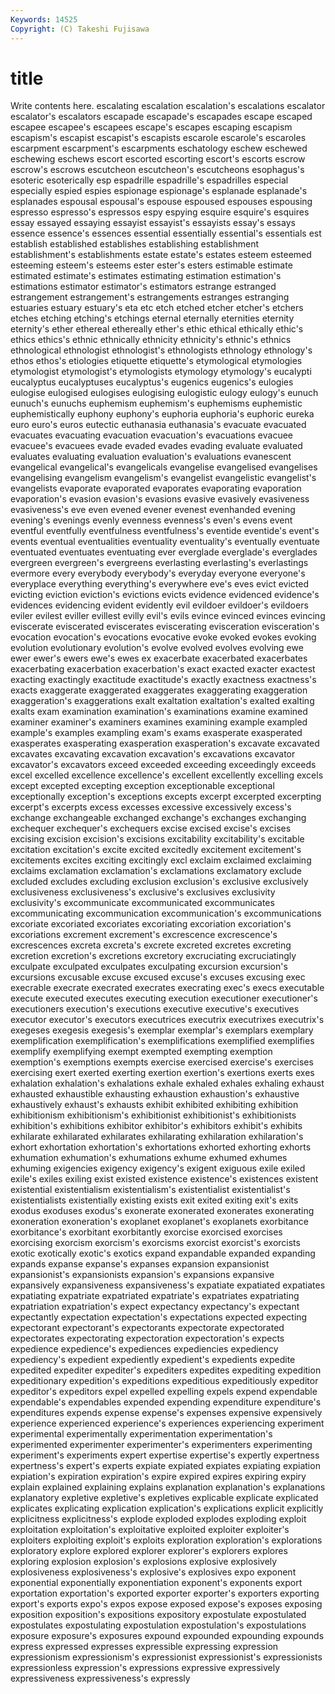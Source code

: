 ```yaml
---
Keywords: 14525 
Copyright: (C) Takeshi Fujisawa
---
```


# title

Write contents here.
 escalating escalation escalation's escalations escalator escalator's escalators escapade
escapade's escapades escape escaped escapee escapee's escapees escape's escapes escaping
escapism escapism's escapist escapist's escapists escarole escarole's escaroles escarpment escarpment's
escarpments eschatology eschew eschewed eschewing eschews escort escorted escorting escort's
escorts escrow escrow's escrows escutcheon escutcheon's escutcheons esophagus's esoteric esoterically
esp espadrille espadrille's espadrilles especial especially espied espies espionage espionage's
esplanade esplanade's esplanades espousal espousal's espouse espoused espouses espousing espresso
espresso's espressos espy espying esquire esquire's esquires essay essayed essaying
essayist essayist's essayists essay's essays essence essence's essences essential essentially
essential's essentials est establish established establishes establishing establishment establishment's establishments
estate estate's estates esteem esteemed esteeming esteem's esteems ester ester's
esters estimable estimate estimated estimate's estimates estimating estimation estimation's estimations
estimator estimator's estimators estrange estranged estrangement estrangement's estrangements estranges estranging
estuaries estuary estuary's eta etc etch etched etcher etcher's etchers
etches etching etching's etchings eternal eternally eternities eternity eternity's ether
ethereal ethereally ether's ethic ethical ethically ethic's ethics ethics's ethnic
ethnically ethnicity ethnicity's ethnic's ethnics ethnological ethnologist ethnologist's ethnologists ethnology
ethnology's ethos ethos's etiologies etiquette etiquette's etymological etymologies etymologist etymologist's
etymologists etymology etymology's eucalypti eucalyptus eucalyptuses eucalyptus's eugenics eugenics's eulogies
eulogise eulogised eulogises eulogising eulogistic eulogy eulogy's eunuch eunuch's eunuchs
euphemism euphemism's euphemisms euphemistic euphemistically euphony euphony's euphoria euphoria's euphoric
eureka euro euro's euros eutectic euthanasia euthanasia's evacuate evacuated evacuates
evacuating evacuation evacuation's evacuations evacuee evacuee's evacuees evade evaded evades
evading evaluate evaluated evaluates evaluating evaluation evaluation's evaluations evanescent evangelical
evangelical's evangelicals evangelise evangelised evangelises evangelising evangelism evangelism's evangelist evangelistic
evangelist's evangelists evaporate evaporated evaporates evaporating evaporation evaporation's evasion evasion's
evasions evasive evasively evasiveness evasiveness's eve even evened evener evenest
evenhanded evening evening's evenings evenly evenness evenness's even's evens event
eventful eventfully eventfulness eventfulness's eventide eventide's event's events eventual eventualities
eventuality eventuality's eventually eventuate eventuated eventuates eventuating ever everglade everglade's
everglades evergreen evergreen's evergreens everlasting everlasting's everlastings evermore every everybody
everybody's everyday everyone everyone's everyplace everything everything's everywhere eve's eves
evict evicted evicting eviction eviction's evictions evicts evidence evidenced evidence's
evidences evidencing evident evidently evil evildoer evildoer's evildoers eviler evilest
eviller evillest evilly evil's evils evince evinced evinces evincing eviscerate
eviscerated eviscerates eviscerating evisceration evisceration's evocation evocation's evocations evocative evoke
evoked evokes evoking evolution evolutionary evolution's evolve evolved evolves evolving
ewe ewer ewer's ewers ewe's ewes ex exacerbate exacerbated exacerbates
exacerbating exacerbation exacerbation's exact exacted exacter exactest exacting exactingly exactitude
exactitude's exactly exactness exactness's exacts exaggerate exaggerated exaggerates exaggerating exaggeration
exaggeration's exaggerations exalt exaltation exaltation's exalted exalting exalts exam examination
examination's examinations examine examined examiner examiner's examiners examines examining example
exampled example's examples exampling exam's exams exasperate exasperated exasperates exasperating
exasperation exasperation's excavate excavated excavates excavating excavation excavation's excavations excavator
excavator's excavators exceed exceeded exceeding exceedingly exceeds excel excelled excellence
excellence's excellent excellently excelling excels except excepted excepting exception exceptionable
exceptional exceptionally exception's exceptions excepts excerpt excerpted excerpting excerpt's excerpts
excess excesses excessive excessively excess's exchange exchangeable exchanged exchange's exchanges
exchanging exchequer exchequer's exchequers excise excised excise's excises excising excision
excision's excisions excitability excitability's excitable excitation excitation's excite excited excitedly
excitement excitement's excitements excites exciting excitingly excl exclaim exclaimed exclaiming
exclaims exclamation exclamation's exclamations exclamatory exclude excluded excludes excluding exclusion
exclusion's exclusive exclusively exclusiveness exclusiveness's exclusive's exclusives exclusivity exclusivity's excommunicate
excommunicated excommunicates excommunicating excommunication excommunication's excommunications excoriate excoriated excoriates excoriating
excoriation excoriation's excoriations excrement excrement's excrescence excrescence's excrescences excreta excreta's
excrete excreted excretes excreting excretion excretion's excretions excretory excruciating excruciatingly
exculpate exculpated exculpates exculpating excursion excursion's excursions excusable excuse excused
excuse's excuses excusing exec execrable execrate execrated execrates execrating exec's
execs executable execute executed executes executing execution executioner executioner's executioners
execution's executions executive executive's executives executor executor's executors executrices executrix
executrixes executrix's exegeses exegesis exegesis's exemplar exemplar's exemplars exemplary exemplification
exemplification's exemplifications exemplified exemplifies exemplify exemplifying exempt exempted exempting exemption
exemption's exemptions exempts exercise exercised exercise's exercises exercising exert exerted
exerting exertion exertion's exertions exerts exes exhalation exhalation's exhalations exhale
exhaled exhales exhaling exhaust exhausted exhaustible exhausting exhaustion exhaustion's exhaustive
exhaustively exhaust's exhausts exhibit exhibited exhibiting exhibition exhibitionism exhibitionism's exhibitionist
exhibitionist's exhibitionists exhibition's exhibitions exhibitor exhibitor's exhibitors exhibit's exhibits exhilarate
exhilarated exhilarates exhilarating exhilaration exhilaration's exhort exhortation exhortation's exhortations exhorted
exhorting exhorts exhumation exhumation's exhumations exhume exhumed exhumes exhuming exigencies
exigency exigency's exigent exiguous exile exiled exile's exiles exiling exist
existed existence existence's existences existent existential existentialism existentialism's existentialist existentialist's
existentialists existentially existing exists exit exited exiting exit's exits exodus
exoduses exodus's exonerate exonerated exonerates exonerating exoneration exoneration's exoplanet exoplanet's
exoplanets exorbitance exorbitance's exorbitant exorbitantly exorcise exorcised exorcises exorcising exorcism
exorcism's exorcisms exorcist exorcist's exorcists exotic exotically exotic's exotics expand
expandable expanded expanding expands expanse expanse's expanses expansion expansionist expansionist's
expansionists expansion's expansions expansive expansively expansiveness expansiveness's expatiate expatiated expatiates
expatiating expatriate expatriated expatriate's expatriates expatriating expatriation expatriation's expect expectancy
expectancy's expectant expectantly expectation expectation's expectations expected expecting expectorant expectorant's
expectorants expectorate expectorated expectorates expectorating expectoration expectoration's expects expedience expedience's
expediences expediencies expediency expediency's expedient expediently expedient's expedients expedite expedited
expediter expediter's expediters expedites expediting expedition expeditionary expedition's expeditions expeditious
expeditiously expeditor expeditor's expeditors expel expelled expelling expels expend expendable
expendable's expendables expended expending expenditure expenditure's expenditures expends expense expense's
expenses expensive expensively experience experienced experience's experiences experiencing experiment experimental
experimentally experimentation experimentation's experimented experimenter experimenter's experimenters experimenting experiment's experiments
expert expertise expertise's expertly expertness expertness's expert's experts expiate expiated
expiates expiating expiation expiation's expiration expiration's expire expired expires expiring
expiry explain explained explaining explains explanation explanation's explanations explanatory expletive
expletive's expletives explicable explicate explicated explicates explicating explication explication's explications
explicit explicitly explicitness explicitness's explode exploded explodes exploding exploit exploitation
exploitation's exploitative exploited exploiter exploiter's exploiters exploiting exploit's exploits exploration
exploration's explorations exploratory explore explored explorer explorer's explorers explores exploring
explosion explosion's explosions explosive explosively explosiveness explosiveness's explosive's explosives expo
exponent exponential exponentially exponentiation exponent's exponents export exportation exportation's exported
exporter exporter's exporters exporting export's exports expo's expos expose exposed
expose's exposes exposing exposition exposition's expositions expository expostulate expostulated expostulates
expostulating expostulation expostulation's expostulations exposure exposure's exposures expound expounded expounding
expounds express expressed expresses expressible expressing expression expressionism expressionism's expressionist
expressionist's expressionists expressionless expression's expressions expressive expressively expressiveness expressiveness's expressly

